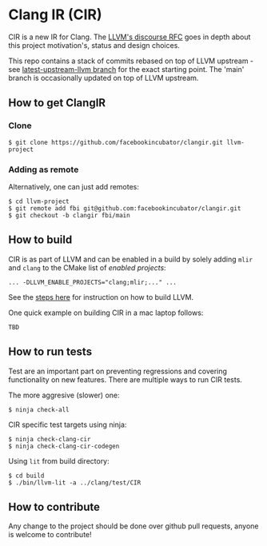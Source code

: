 # Clang IR (CIR)

CIR is a new IR for Clang. The [LLVM's discourse RFC](WIP) goes in depth about
this project motivation's, status and design choices.

This repo contains a stack of commits rebased on top of LLVM upstream - see
[latest-upstream-llvm branch](WIP) for the exact starting point. The 'main'
branch is occasionally updated on top of LLVM upstream.

## How to get ClangIR

### Clone

```
$ git clone https://github.com/facebookincubator/clangir.git llvm-project
```

### Adding as remote

Alternatively, one can just add remotes:

```
$ cd llvm-project
$ git remote add fbi git@github.com:facebookincubator/clangir.git
$ git checkout -b clangir fbi/main
```

## How to build

CIR is as part of LLVM and can be enabled in a build by solely adding `mlir`
and `clang` to the CMake list of *enabled projects*:

```
... -DLLVM_ENABLE_PROJECTS="clang;mlir;..." ...
```

See the [steps
here](https://llvm.org/docs/GettingStarted.html#local-llvm-configuration) for
instruction on how to build LLVM.

One quick example on building CIR in a mac laptop follows:

```
TBD
```

## How to run tests

Test are an important part on preventing regressions and covering functionality
on new features. There are multiple ways to run CIR tests.

The more aggresive (slower) one:
```
$ ninja check-all
```

CIR specific test targets using ninja:
```
$ ninja check-clang-cir
$ ninja check-clang-cir-codegen
```

Using `lit` from build directory:

```
$ cd build
$ ./bin/llvm-lit -a ../clang/test/CIR
```

## How to contribute

Any change to the project should be done over github pull requests, anyone is welcome to contribute!
